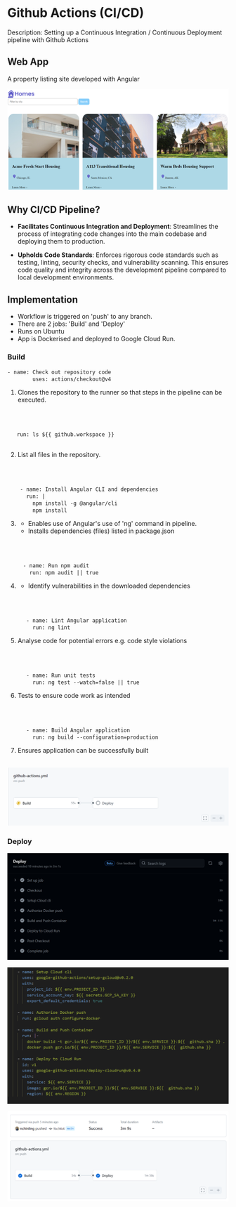 # Github Actions (CI/CD)
Description: Setting up a Continuous Integration / Continuous Deployment pipeline with Github Actions

## Web App 
A property listing site developed with Angular

![](src/assets/images/app.png)

## Why CI/CD Pipeline?

- **Facilitates Continuous Integration and Deployment**: Streamlines the process of integrating code changes into the main codebase and deploying them to production. 

- **Upholds Code Standards**: Enforces rigorous code standards such as testing, linting, security checks, and vulnerability scanning. This ensures code quality and integrity across the development pipeline compared to local development environments.


## Implementation
- Workflow is triggered on 'push' to any branch. 
- There are 2 jobs: 'Build' and 'Deploy'
- Runs on Ubuntu
- App is Dockerised and deployed to Google Cloud Run. 


### Build
```
- name: Check out repository code
        uses: actions/checkout@v4
```
1) Clones the repository to the runner so that steps in the pipeline can be executed. 

<br/></br>

```
   run: ls ${{ github.workspace }}
      
```
2) List all files in the repository.

<br/></br>

```
    - name: Install Angular CLI and dependencies
      run: |
        npm install -g @angular/cli
        npm install
```
3) - Enables use of Angular's use of 'ng' command in pipeline.
   - Installs dependencies (files) listed in package.json

<br/></br>

```
     - name: Run npm audit
       run: npm audit || true
```
4) - Identify vulnerabilities in the downloaded dependencies

<br/></br>

```
      - name: Lint Angular application
        run: ng lint
```
5) Analyse code for potential errors e.g. code style violations

<br/></br>

```
      - name: Run unit tests
        run: ng test --watch=false || true
```
6) Tests to ensure code work as intended

<br/></br>

```
      - name: Build Angular application
        run: ng build --configuration=production
```
7) Ensures application can be successfully built
<br/></br>

![](src/assets/images/pipe.png)

### Deploy

![](src/assets/images/deploy.png)

![](src/assets/images/deploy_codes.png)

![](src/assets/images/success.png)








